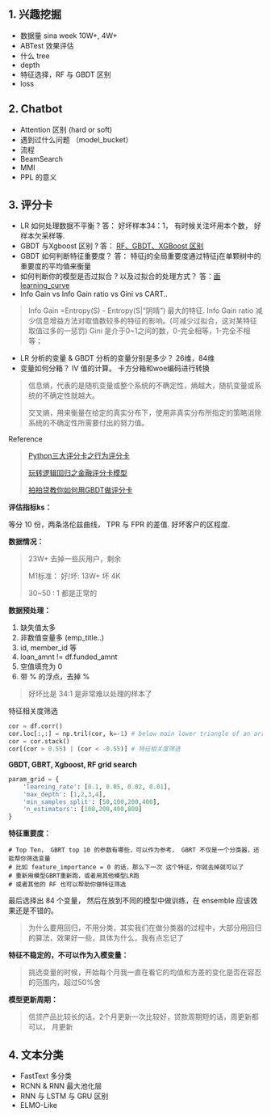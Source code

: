 
## 1. 兴趣挖掘

  - 数据量 sina week 10W+, 4W+
  - ABTest 效果评估
  - 什么 tree
  - depth
  - 特征选择，RF 与 GBDT 区别
  - loss

## 2. Chatbot

 - Attention 区别 (hard or soft)
 - 遇到过什么问题 （model_bucket）
 - 流程
 - BeamSearch
 - MMI
 - PPL 的意义

## 3. 评分卡

 - LR 如何处理数据不平衡 ?   答： 好坏样本34：1， 有时候关注坏用本个数， 好样本欠采样等.
 - GBDT 与Xgboost 区别 ?  答： [RF、GBDT、XGBoost 区别](https://zhuanlan.zhihu.com/p/34679467)
 - GBDT 如何判断特征重要度？ 答： 特征j的全局重要度通过特征j在单颗树中的重要度的平均值来衡量
 - 如何判断你的模型是否过拟合 ? 以及过拟合的处理方式？ 答：[画 learning_curve](https://blog.csdn.net/aliceyangxi1987/article/details/73598857)
 - Info Gain vs Info Gain ratio vs Gini vs CART.. 
 
> Info Gain =Entropy(S) - Entropy(S|“阴晴”) 最大的特征. 
> Info Gain ratio 减少信息增益方法对取值数较多的特征的影响。(可减少过拟合，这对某特征取值过多的一惩罚)
> Gini 是介于0~1之间的数，0-完全相等，1-完全不相等；
 
 - LR 分析的变量 & GBDT 分析的变量分别是多少？  26维，84维
 - 变量如何分箱？ IV 值的计算。 卡方分箱和woe编码进行转换

> 信息熵，代表的是随机变量或整个系统的不确定性，熵越大，随机变量或系统的不确定性就越大。
> 
> 交叉熵，用来衡量在给定的真实分布下，使用非真实分布所指定的策略消除系统的不确定性所需要付出的努力值。

Reference

> [Python三大评分卡之行为评分卡](https://zhuanlan.zhihu.com/p/34370741)
> 
> [玩转逻辑回归之金融评分卡模型](https://zhuanlan.zhihu.com/p/36539125)
> 
> [拍拍贷教你如何用GBDT做评分卡](http://www.sfinst.com/?p=1389)

**评估指标ks：**

等分 10 份，两条洛伦兹曲线， TPR 与 FPR 的差值. 好坏客户的区程度.

**数据情况：**

> 23W+ 去掉一些灰用户，剩余 
>
> M1标准： 好/坏: 13W+ 坏 4K
>
> 30~50 : 1 都是正常的

**数据预处理：**

1. 缺失值太多
2. 非数值变量多 (emp_title..)
3. id, member_id 等
4. loan_amnt != df.funded_amnt
5. 空值填充为 0
6. 带 % 的浮点，去掉 %

> 好坏比是 34:1 是非常难以处理的样本了 

特征相关度筛选

```py
cor = df.corr()
cor.loc[:,:] = np.tril(cor, k=-1) # below main lower triangle of an array
cor = cor.stack()
cor[(cor > 0.55) | (cor < -0.55)] # 特征相关度筛选
```

**GBDT, GBRT, Xgboost, RF grid search**

```py
param_grid = {
    'learning_rate': [0.1, 0.05, 0.02, 0.01],
    'max_depth': [1,2,3,4],
    'min_samples_split': [50,100,200,400],
    'n_estimators': [100,200,400,800]
}
```

**特征重要度：**

```
# Top Ten， GBRT top 10 的参数有哪些，可以作为参考， GBRT 不仅是一个分类器，还能帮你筛选变量
# 比如 feature_importance = 0 的话，那么下一次 这个特征，你就去掉就可以了
# 重新用模型GBRT重新跑，或者用其他模型LR跑
# 或者其他的 RF 也可以帮助你做特征筛选
```

最后选择出 84 个变量， 然后在放到不同的模型中做训练，在 ensemble 应该效果还是不错的。

> 为什么要用回归，不用分类，其实我们在做分类器的过程中，大部分用回归的算法，效果好一些，具体为什么，我有点忘记了

**特征不稳定的，不可以作为入模变量：**
    
> 挑选变量的时候，开始每个月我一直在看它的均值和方差的变化是否在容忍的范围内，超过50%舍

**模型更新周期：**

> 信贷产品比较长的话，2个月更新一次比较好，贷款周期短的话，周更新都可以， 月更新

## 4. 文本分类

 - FastText 多分类
 - RCNN & RNN 最大池化层
 - RNN 与 LSTM 与 GRU 区别
 - ELMO-Like


